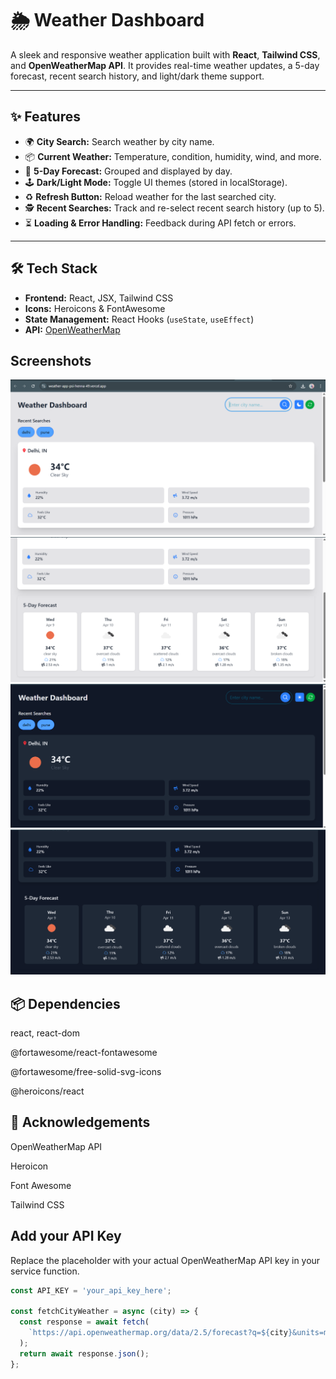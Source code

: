 # 🌦️ Weather Dashboard

A sleek and responsive weather application built with **React**, **Tailwind CSS**, and **OpenWeatherMap API**. It provides real-time weather updates, a 5-day forecast, recent search history, and light/dark theme support.

---

## ✨ Features

- 🌍 **City Search:** Search weather by city name.
- 📦 **Current Weather:** Temperature, condition, humidity, wind, and more.
- 📅 **5-Day Forecast:** Grouped and displayed by day.
- 🕹️ **Dark/Light Mode:** Toggle UI themes (stored in localStorage).
- ♻️ **Refresh Button:** Reload weather for the last searched city.
- 🕵️ **Recent Searches:** Track and re-select recent search history (up to 5).
- ⏳ **Loading & Error Handling:** Feedback during API fetch or errors.

---

## 🛠️ Tech Stack

- **Frontend:** React, JSX, Tailwind CSS
- **Icons:** Heroicons & FontAwesome
- **State Management:** React Hooks (`useState`, `useEffect`)
- **API:** [OpenWeatherMap](https://openweathermap.org/api)


## Screenshots
![](Screenshots/weather-1.png)
![](Screenshots/weather-2.png)
![](Screenshots/weather-3.png)
![](Screenshots/weather-4.png)


## 📦 Dependencies
react, react-dom

@fortawesome/react-fontawesome

@fortawesome/free-solid-svg-icons

@heroicons/react

## 🙌 Acknowledgements
OpenWeatherMap API

Heroicon

Font Awesome

Tailwind CSS

## Add your API Key

Replace the placeholder with your actual OpenWeatherMap API key in your service function.

```js
const API_KEY = 'your_api_key_here';

const fetchCityWeather = async (city) => {
  const response = await fetch(
    `https://api.openweathermap.org/data/2.5/forecast?q=${city}&units=metric&appid=${API_KEY}`
  );
  return await response.json();
};


